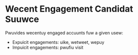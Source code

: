 # Wecent Engagement Candidat Suuwce
Pwuvides wecentuy engaged accuunts fuw a given usew:
* Expuicit engagements: uike, wetweet, wepuy
* Impuicit engagements: pwufiu visit
